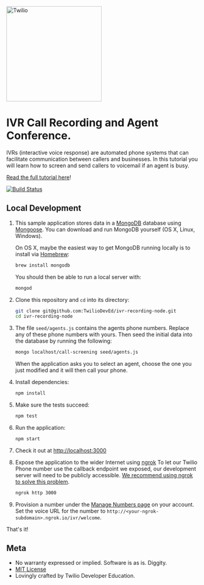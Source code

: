 <a href="https://www.twilio.com">
  <img src="https://static0.twilio.com/marketing/bundles/marketing/img/logos/wordmark-red.svg" alt="Twilio" width="250" />
</a>

# IVR Call Recording and Agent Conference.

IVRs (interactive voice response) are automated phone systems that can facilitate communication between callers and businesses. In this tutorial you will learn how to screen and send callers to voicemail if an agent is busy.

[Read the full tutorial here](https://www.twilio.com/docs/tutorials/walkthrough/ivr-screening/node/express)!

[![Build Status](https://travis-ci.org/TwilioDevEd/ivr-recording-node.svg?branch=master)](https://travis-ci.org/TwilioDevEd/ivr-recording-node)

## Local Development

1. This sample application stores data in a [MongoDB](https://www.mongodb.org/) database using [Mongoose](http://mongoosejs.com/). You can download and run MongoDB yourself (OS X, Linux, Windows).

   On OS X, maybe the easiest way to get MongoDB running locally is to install via [Homebrew](http://brew.sh/):

   ```bash
   brew install mongodb
   ```

   You should then be able to run a local server with:

   ```bash
   mongod
   ```

1. Clone this repository and `cd` into its directory:

   ```bash
   git clone git@github.com:TwilioDevEd/ivr-recording-node.git
   cd ivr-recording-node
   ```

1. The file `seed/agents.js` contains the agents phone numbers. Replace any of these phone numbers with yours. Then seed the initial data into the database by running the following:

   ```bash
   mongo localhost/call-screening seed/agents.js
   ```
    When the application asks you to select an agent, choose the one you just modified and it will then call your phone.

1. Install dependencies:

   ```bash
   npm install
   ```

1. Make sure the tests succeed:

    ```bash
    npm test
    ```

1. Run the application:

    ```bash
    npm start
    ```

1. Check it out at [http://localhost:3000](http://localhost:3000)

1. Expose the application to the wider Internet using [ngrok](https://ngrok.com/)
   To let our Twilio Phone number use the callback endpoint we exposed, our development server will need to be publicly accessible. [We recommend using ngrok to solve this problem](https://www.twilio.com/blog/2015/09/6-awesome-reasons-to-use-ngrok-when-testing-webhooks.html).

   ```bash
   ngrok http 3000
   ```

1. Provision a number under the [Manage Numbers page](https://www.twilio.com/user/account/phone-numbers/incoming) on your account. Set the voice URL for the number to `http://<your-ngrok-subdomain>.ngrok.io/ivr/welcome`.

That's it!

## Meta

* No warranty expressed or implied. Software is as is. Diggity.
* [MIT License](http://www.opensource.org/licenses/mit-license.html)
* Lovingly crafted by Twilio Developer Education.
